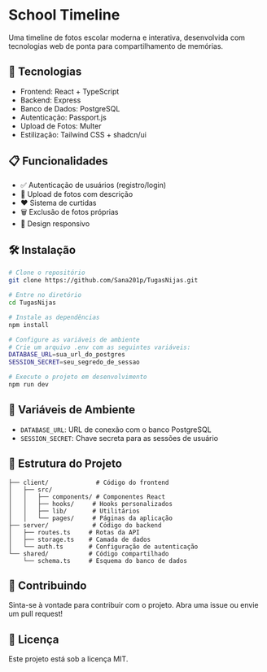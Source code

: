 # School Timeline

Uma timeline de fotos escolar moderna e interativa, desenvolvida com tecnologias web de ponta para compartilhamento de memórias.

## 🚀 Tecnologias

- Frontend: React + TypeScript
- Backend: Express
- Banco de Dados: PostgreSQL
- Autenticação: Passport.js
- Upload de Fotos: Multer
- Estilização: Tailwind CSS + shadcn/ui

## 📋 Funcionalidades

- ✅ Autenticação de usuários (registro/login)
- 📸 Upload de fotos com descrição
- ❤️ Sistema de curtidas
- 🗑️ Exclusão de fotos próprias
- 📱 Design responsivo

## 🛠️ Instalação

```bash
# Clone o repositório
git clone https://github.com/Sana201p/TugasNijas.git

# Entre no diretório
cd TugasNijas

# Instale as dependências
npm install

# Configure as variáveis de ambiente
# Crie um arquivo .env com as seguintes variáveis:
DATABASE_URL=sua_url_do_postgres
SESSION_SECRET=seu_segredo_de_sessao

# Execute o projeto em desenvolvimento
npm run dev
```

## 🔧 Variáveis de Ambiente

- `DATABASE_URL`: URL de conexão com o banco PostgreSQL
- `SESSION_SECRET`: Chave secreta para as sessões de usuário

## 📁 Estrutura do Projeto

```
├── client/             # Código do frontend
│   ├── src/
│   │   ├── components/ # Componentes React
│   │   ├── hooks/     # Hooks personalizados
│   │   ├── lib/       # Utilitários
│   │   └── pages/     # Páginas da aplicação
├── server/            # Código do backend
│   ├── routes.ts     # Rotas da API
│   ├── storage.ts    # Camada de dados
│   └── auth.ts       # Configuração de autenticação
└── shared/           # Código compartilhado
    └── schema.ts     # Esquema do banco de dados
```

## 🤝 Contribuindo

Sinta-se à vontade para contribuir com o projeto. Abra uma issue ou envie um pull request!

## 📝 Licença

Este projeto está sob a licença MIT.
